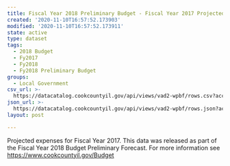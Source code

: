 ```yaml
---
title: Fiscal Year 2018 Preliminary Budget - Fiscal Year 2017 Projected Expenses
created: '2020-11-10T16:57:52.173903'
modified: '2020-11-10T16:57:52.173911'
state: active
type: dataset
tags:
  - 2018 Budget
  - Fy2017
  - Fy2018
  - Fy2018 Preliminary Budget
groups:
  - Local Government
csv_url: >-
  https://datacatalog.cookcountyil.gov/api/views/vad2-wpbf/rows.csv?accessType=DOWNLOAD
json_url: >-
  https://datacatalog.cookcountyil.gov/api/views/vad2-wpbf/rows.json?accessType=DOWNLOAD
layout: post

---
```

Projected expenses for Fiscal Year 2017. This data was released as part of the Fiscal Year 2018 Budget Preliminary Forecast. For more information see https://www.cookcountyil.gov/Budget
